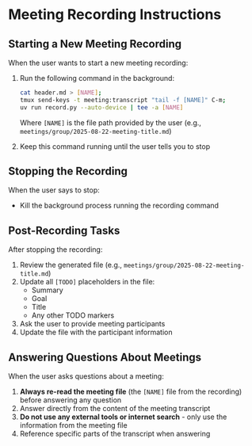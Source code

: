 # Meeting Recording Instructions

## Starting a New Meeting Recording

When the user wants to start a new meeting recording:

1. Run the following command in the background:
   ```bash
   cat header.md > [NAME];
   tmux send-keys -t meeting:transcript "tail -f [NAME]" C-m;
   uv run record.py --auto-device | tee -a [NAME]
   ```
   Where `[NAME]` is the file path provided by the user (e.g., `meetings/group/2025-08-22-meeting-title.md`)

2. Keep this command running until the user tells you to stop

## Stopping the Recording

When the user says to stop:
- Kill the background process running the recording command

## Post-Recording Tasks

After stopping the recording:

1. Review the generated file (e.g., `meetings/group/2025-08-22-meeting-title.md`)
2. Update all `[TODO]` placeholders in the file:
   - Summary
   - Goal
   - Title
   - Any other TODO markers
3. Ask the user to provide meeting participants
4. Update the file with the participant information

## Answering Questions About Meetings

When the user asks questions about a meeting:

1. **Always re-read the meeting file** (the `[NAME]` file from the recording) before answering any question
2. Answer directly from the content of the meeting transcript
3. **Do not use any external tools or internet search** - only use the information from the meeting file
4. Reference specific parts of the transcript when answering